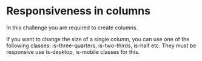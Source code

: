 # Responsiveness in columns

In this challenge you are required to create columns. 

If you want to change the size of a single column, you can use one of the following classes:
is-three-quarters, is-two-thirds, is-half etc. They must be responsive use is-desktop, is-mobile classes for this.
